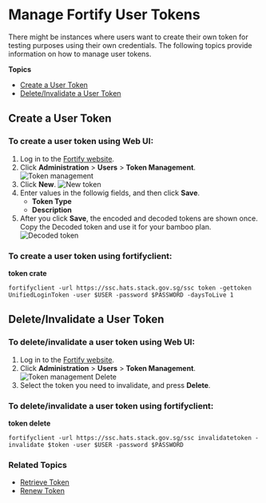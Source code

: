 # Manage Fortify User Tokens

There might be instances where users want to create their own token for testing purposes using their own credentials. The following topics provide information on how to manage user tokens.

**Topics**
- [Create a User Token](#create-a-user-token)
- [Delete/Invalidate a User Token](#deleteinvalidate-a-user-token)

## Create a User Token
### To create a user token using Web UI:

1. Log in to the [Fortify website](https://ssc.hats.stack.gov.sg/ssc).
1. Click **Administration** > **Users** > **Token Management**. 
    ![Token management](hats-fortify-token-management-admin.png)
1. Click **New**.
    ![New token](hats-fortify-token-management-new.png)
1. Enter values in the followig fields, and then click **Save**.
    - **Token Type**
    - **Description**
1. After you click **Save**, the encoded and decoded tokens are shown once. Copy the Decoded token and use it for your bamboo plan.
    ![Decoded token](fortify-decoded-token.png)

### To create a user token using fortifyclient:

**token crate**
```
fortifyclient -url https://ssc.hats.stack.gov.sg/ssc token -gettoken UnifiedLoginToken -user $USER -password $PASSWORD -daysToLive 1
```

## Delete/Invalidate a User Token
### To delete/invalidate a user token using Web UI:

1. Log in to the [Fortify website](https://ssc.hats.stack.gov.sg/ssc).
1. Click **Administration** > **Users** > **Token Management**. 
    ![Token management Delete](hats-fortify-token-management-delete.png)
1. Select the token you need to invalidate, and press **Delete**.

### To delete/invalidate a user token using fortifyclient:

**token delete**
```
fortifyclient -url https://ssc.hats.stack.gov.sg/ssc invalidatetoken -invalidate $token -user $USER -password $PASSWORD
```

### Related Topics

- [Retrieve Token](https://docs.developer.tech.gov.sg/docs/ship-hats-portal/manage-tokens?id=retrieve-token)
- [Renew Token](https://docs.developer.tech.gov.sg/docs/ship-hats-portal/manage-tokens?id=renew-token)